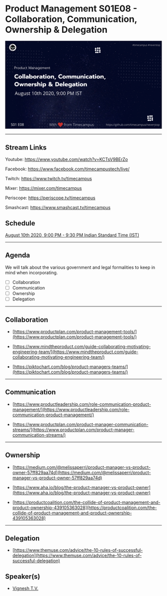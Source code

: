 # Product Management S01E08 - Collaboration, Communication, Ownership & Delegation

<img src="https://raw.githubusercontent.com/timecampus/neverstop/master/product-management/Season-1/PM-S01E08/PM-S01E08.png" width="800">

<!-- [![alt text](https://raw.githubusercontent.com/timecampus/neverstop/master/the-entrepreneur/Season-1/TE-S01E07/TE-S01E07.png "Watch/Subscribe to the video" | width=300)](https://www.youtube.com/watch?v=KCTsV9BErZo) -->

---

## Stream Links

Youtube: https://www.youtube.com/watch?v=KCTsV9BErZo

Facebook: https://www.facebook.com/timecampustech/live/

Twitch: https://www.twitch.tv/timecampus

Mixer: https://mixer.com/timecampus

Periscope: https://periscope.tv/timecampus

Smashcast: https://www.smashcast.tv/timecampus

## Schedule

[August 10th 2020, 9:00 PM - 9:30 PM Indian Standard Time (IST)](https://calendar.google.com/event?action=TEMPLATE&tmeid=MG5hYzFlamhkMjRhNW9xY2d0c2cwcm43NTZfMjAyMDA4MTBUMTUzMDAwWiB0aW1lY2FtcHVzLmNvbV8zaHE0cHRrczBsZTJybmQwajAxbzYwMTRhZ0Bn&tmsrc=timecampus.com_3hq4ptks0le2rnd0j01o6014ag%40group.calendar.google.com)

---

## Agenda

We will talk about the various government and legal formalities to keep in mind when incorporating.

- [ ] Collaboration
- [ ] Communication
- [ ] Ownership
- [ ] Delegation

---

## Collaboration

- [https://www.productplan.com/product-management-tools/](https://www.productplan.com/product-management-tools/)

- [https://www.mindtheproduct.com/guide-collaborating-motivating-engineering-team/](https://www.mindtheproduct.com/guide-collaborating-motivating-engineering-team/)

- [https://piktochart.com/blog/product-managers-teams/](https://piktochart.com/blog/product-managers-teams/)

---

## Communication

- [https://www.productleadership.com/role-communication-product-management/](https://www.productleadership.com/role-communication-product-management/)

- [https://www.productplan.com/product-manager-communication-streams/](https://www.productplan.com/product-manager-communication-streams/)

---

## Ownership

- [https://medium.com/@melissaperri/product-manager-vs-product-owner-57ff829aa74d](https://medium.com/@melissaperri/product-manager-vs-product-owner-57ff829aa74d)

- [https://www.aha.io/blog/the-product-manager-vs-product-owner](https://www.aha.io/blog/the-product-manager-vs-product-owner)

- [https://productcoalition.com/the-collide-of-product-management-and-product-ownership-439105363028](https://productcoalition.com/the-collide-of-product-management-and-product-ownership-439105363028)

---

## Delegation

- [https://www.themuse.com/advice/the-10-rules-of-successful-delegation](https://www.themuse.com/advice/the-10-rules-of-successful-delegation)

## Speaker(s)

- [Vignesh T.V.](http://tvvignesh.com/)
